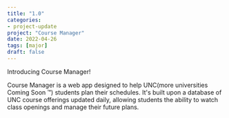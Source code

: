 ```yaml
---
title: "1.0"
categories:
- project-update
project: "Course Manager"
date: 2022-04-26
tags: [major]
draft: false
---
```

Introducing Course Manager!
<!--more-->
Course Manager is a web app designed to help UNC(more universities Coming Soon &trade;) students plan their schedules. It's built upon a database of UNC course offerings updated daily, allowing students the ability to watch class openings and manage their future plans. 